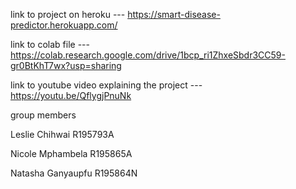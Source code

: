link to project on heroku ---  https://smart-disease-predictor.herokuapp.com/

link to colab file ---https://colab.research.google.com/drive/1bcp_ri1ZhxeSbdr3CC59-gr0BtKhT7wx?usp=sharing

link to youtube video explaining the project --- https://youtu.be/QflygjPnuNk
 
group members

Leslie Chihwai R195793A

Nicole Mphambela R195865A 

Natasha Ganyaupfu  R195864N
